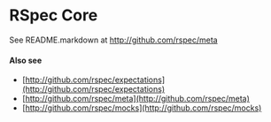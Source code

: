 # RSpec Core

See README.markdown at http://github.com/rspec/meta

#### Also see

* [http://github.com/rspec/expectations](http://github.com/rspec/expectations)
* [http://github.com/rspec/meta](http://github.com/rspec/meta)
* [http://github.com/rspec/mocks](http://github.com/rspec/mocks)
